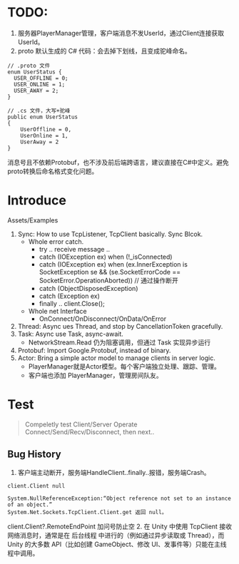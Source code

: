 # TODO:
1. 服务器PlayerManager管理，客户端消息不发UserId，通过Client连接获取UserId。
2. proto 默认生成的 C# 代码：会去掉下划线，且变成驼峰命名。
```
// .proto 文件
enum UserStatus {
  USER_OFFLINE = 0;
  USER_ONLINE = 1;
  USER_AWAY = 2;
}
```
```
// .cs 文件，大写+驼峰
public enum UserStatus
{
    UserOffline = 0,
    UserOnline = 1,
    UserAway = 2
}
```
消息号且不依赖Protobuf，也不涉及前后端跨语言，建议直接在C#中定义。避免proto转换后命名格式变化问题。

# Introduce
Assets/Examples
1. Sync: How to use TcpListener, TcpClient basically. Sync Blcok.
	- Whole error catch.
		- try .. receive message ..
		- catch (IOException ex) when (!_isConnected)
		- catch (IOException ex) when (ex.InnerException is SocketException se &&
                     (se.SocketErrorCode == SocketError.OperationAborted)) // 通过操作断开
		- catch (ObjectDisposedException)
		- catch (Exception ex)
		- finally .. client.Close();
	- Whole net Interface
		- OnConnect/OnDisconnect/OnData/OnError
2. Thread: Async ues Thread, and stop by CancellationToken gracefully.
3. Task: Async use Task, async-await.
	- NetworkStream.Read 仍为阻塞调用，但通过 Task 实现异步运行
4. Protobuf: Import Google.Protobuf, instead of binary.
5. Actor: Bring a simple actor model to manage clients in server logic.
	- PlayerManager就是Actor模型。每个客户端独立处理、跟踪、管理。
	- 客户端也添加 PlayerManager，管理房间队友。

# Test
> Compeletly test Client/Server Operate Connect/Send/Recv/Disconnect, then next..

## Bug History
1. 客户端主动断开，服务端HandleClient..finally..报错，服务端Crash。
```
client.Client null

System.NullReferenceException:“Object reference not set to an instance of an object.”
System.Net.Sockets.TcpClient.Client.get 返回 null。
```
client.Client?.RemoteEndPoint 加问号防止空
2. 在 Unity 中使用 TcpClient 接收网络消息时，通常是在 后台线程 中进行的（例如通过异步读取或 Thread），而 Unity 的大多数 API（比如创建 GameObject、修改 UI、发事件等）只能在主线程中调用。
